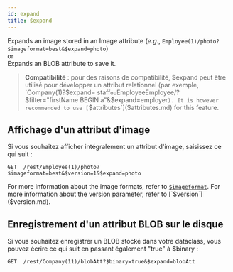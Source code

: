 ```yaml
---
id: expand
title: $expand
---
```


Expands an image stored in an Image attribute (_e.g._, `Employee(1)/photo?$imageformat=best&$expand=photo`)<br/> or<br/> Expands an BLOB attribute to save it.

> **Compatibilité** : pour des raisons de compatibilité, $expand peut être utilisé pour développer un attribut relationnel (par exemple, `Company(1)?$expand= staff` ou `EmployeeEmployee/?$filter="firstName BEGIN a"&$expand=employer`). It is however recommended to use [`$attributes`]($attributes.md) for this feature.

## Affichage d'un attribut d'image

Si vous souhaitez afficher intégralement un attribut d'image, saisissez ce qui suit :

`GET  /rest/Employee(1)/photo?$imageformat=best&$version=1&$expand=photo`

For more information about the image formats, refer to [`$imageformat`]($imageformat.md). For more information about the version parameter, refer to [`$version`]($version.md).

## Enregistrement d'un attribut BLOB sur le disque

Si vous souhaitez enregistrer un BLOB stocké dans votre dataclass, vous pouvez écrire ce qui suit en passant également "true" à $binary :

`GET  /rest/Company(11)/blobAtt?$binary=true&$expand=blobAtt`
